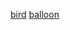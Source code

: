 [bird](https://zsandax.github.io/bird-with-balloon/C1-1.html)
[balloon](https://zsandax.github.io/bird-with-balloon/C2-1.html)

